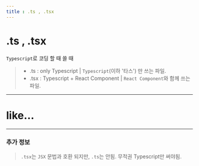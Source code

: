 ```yaml
---
title : .ts , .tsx
---
```



# .ts , .tsx 
`Typescript`로 코딩 할 때 쓸 때 
> - .ts : only Typescript | `Typescript`(이하 '타스') 만 쓰는 파일.
> - .tsx : Typescript + React Component | `React Component`와 함께 쓰는 파일.

---
# like…


--- 
### 추가 정보
> `.tsx`는 `JSX` 문법과 호환 되지만,
> `.ts`는 안됨. 무적권 Typescript만 써야됨.



